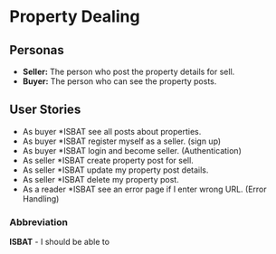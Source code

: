 # Property Dealing

## Personas
- **Seller:** The person who post the property details for sell.
- **Buyer:** The person who can see the property posts.

## User Stories
- As buyer *ISBAT see all posts about properties.
- As buyer *ISBAT register myself as a seller. (sign up)
- As buyer *ISBAT login and become seller. (Authentication)
- As seller *ISBAT create property post for sell.
- As seller *ISBAT update my property post details.
- As seller *ISBAT delete my property post.
- As a reader *ISBAT see an error page if I enter wrong URL. (Error Handling)

### Abbreviation
**ISBAT** - I should be able to
